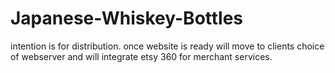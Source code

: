# Japanese-Whiskey-Bottles
intention is for distribution.
once website is ready will move to clients choice of webserver 
and will integrate etsy 360 for merchant services.
